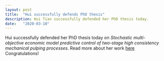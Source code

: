 ```yaml
---
layout: post
title:  "Hui successfully defends PhD thesis"
description: Hui Tian successfully defended her PhD thesis today.
date:   "2020-03-10"
---
```


Hui successfully defended her PhD thesis today on *Stochastic multi-objective economic model predictive control of two-stage high consistency mechanical pulping processes*. Read more about her work [here](https://open.library.ubc.ca/cIRcle/collections/ubctheses/24/items/1.0389625) Congratulations!